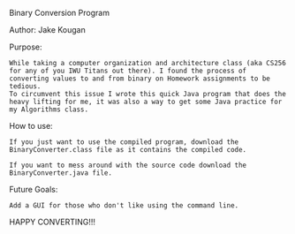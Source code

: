 Binary Conversion Program

Author: Jake Kougan


Purpose: 
  
    While taking a computer organization and architecture class (aka CS256 for any of you IWU Titans out there). I found the process of converting values to and from binary on Homework assignments to be tedious.
    To circumvent this issue I wrote this quick Java program that does the heavy lifting for me, it was also a way to get some Java practice for my Algorithms class.

How to use:
  
    If you just want to use the compiled program, download the BinaryConverter.class file as it contains the compiled code.

    If you want to mess around with the source code download the BinaryConverter.java file.


Future Goals:
  
    Add a GUI for those who don't like using the command line.

HAPPY CONVERTING!!!
